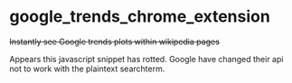 # google_trends_chrome_extension
~~Instantly see Google trends plots within wikipedia pages~~

Appears this javascript snippet has rotted. Google have changed their api not to work with the plaintext searchterm.
